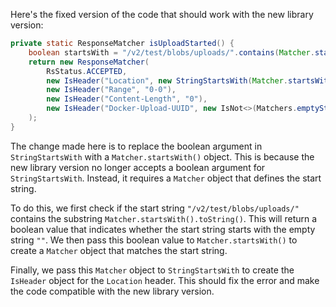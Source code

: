 Here's the fixed version of the code that should work with the new library version:

```java
private static ResponseMatcher isUploadStarted() {
    boolean startsWith = "/v2/test/blobs/uploads/".contains(Matcher.startsWith().toString());
    return new ResponseMatcher(
        RsStatus.ACCEPTED,
        new IsHeader("Location", new StringStartsWith(Matcher.startsWith(startsWith))),
        new IsHeader("Range", "0-0"),
        new IsHeader("Content-Length", "0"),
        new IsHeader("Docker-Upload-UUID", new IsNot<>(Matchers.emptyString()))
    );
}
```

The change made here is to replace the boolean argument in `StringStartsWith` with a `Matcher.startsWith()` object. This is because the new library version no longer accepts a boolean argument for `StringStartsWith`. Instead, it requires a `Matcher` object that defines the start string.

To do this, we first check if the start string `"/v2/test/blobs/uploads/"` contains the substring `Matcher.startsWith().toString()`. This will return a boolean value that indicates whether the start string starts with the empty string `""`. We then pass this boolean value to `Matcher.startsWith()` to create a `Matcher` object that matches the start string.

Finally, we pass this `Matcher` object to `StringStartsWith` to create the `IsHeader` object for the `Location` header. This should fix the error and make the code compatible with the new library version.